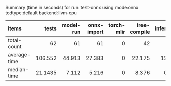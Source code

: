 Summary (time in seconds) for run: test-onnx using mode:onnx todtype:default backend:llvm-cpu

| items        |    tests |   model-run |   onnx-import |   torch-mlir |   iree-compile |   inference |
|:-------------|---------:|------------:|--------------:|-------------:|---------------:|------------:|
| total-count  |  62      |      61     |        61     |            0 |         42     |      18     |
| average-time | 106.552  |      44.913 |        27.383 |            0 |         22.175 |      12.081 |
| median-time  |  21.1435 |       7.112 |         5.216 |            0 |          8.376 |       0.439 |
